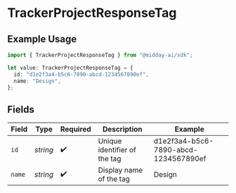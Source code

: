 # TrackerProjectResponseTag

## Example Usage

```typescript
import { TrackerProjectResponseTag } from "@midday-ai/sdk";

let value: TrackerProjectResponseTag = {
  id: "d1e2f3a4-b5c6-7890-abcd-1234567890ef",
  name: "Design",
};
```

## Fields

| Field                                | Type                                 | Required                             | Description                          | Example                              |
| ------------------------------------ | ------------------------------------ | ------------------------------------ | ------------------------------------ | ------------------------------------ |
| `id`                                 | *string*                             | :heavy_check_mark:                   | Unique identifier of the tag         | d1e2f3a4-b5c6-7890-abcd-1234567890ef |
| `name`                               | *string*                             | :heavy_check_mark:                   | Display name of the tag              | Design                               |
